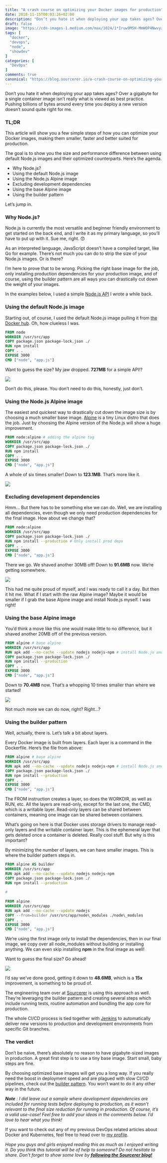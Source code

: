 ```yaml
---
title: "A crash course on optimizing your Docker images for production"
date: 2018-11-15T00:03:26+02:00
description: "Don’t you hate it when deploying your app takes ages? Over a gigabyte for a single container image isn’t really what is viewed as best practice."
draft: false
image: "https://cdn-images-1.medium.com/max/1024/1*Iruw9M5H-MmWOP4Nwvyz_w.jpeg"
tags: [
  "docker", 
  "devops", 
  "node", 
  "showdev"
]
categories: [
  "DevOps"
]
comments: true
canonical: "https://blog.sourcerer.io/a-crash-course-on-optimizing-your-docker-images-for-production-46f175fdffa8"
---
```


Don’t you hate it when deploying your app takes ages? Over a gigabyte for a single container image isn’t really what is viewed as best practice. Pushing billions of bytes around every time you deploy a new version doesn’t sound quite right for me.

### TL;DR

This article will show you a few simple steps of how you can optimize your Docker images, making them smaller, faster and better suited for production.

The goal is to show you the size and performance difference between using default Node.js images and their optimized counterparts. Here’s the agenda.

- Why Node.js?
- Using the default Node.js image
- Using the Node.js Alpine image
- Excluding development dependencies
- Using the base Alpine image
- Using the builder pattern

Let’s jump in.

### Why Node.js?

Node.js is currently the most versatile and beginner friendly environment to get started on the back end, and I write it as my primary language, so you’ll have to put up with it. Sue me, right. 😙

As an interpreted language, JavaScript doesn’t have a compiled target, like Go for example. There’s not much you can do to strip the size of your Node.js images. Or is there?

I’m here to prove that to be wrong. Picking the right base image for the job, only installing production dependencies for your production image, and of course, using the builder pattern are all ways you can drastically cut down the weight of your images.

In the examples below, I used a simple [Node.js API](https://github.com/adnanrahic/boilerplate-api) I wrote a while back.

### Using the default Node.js image

Starting out, of course, I used the default Node.js image pulling it from [the Docker hub](https://hub.docker.com/). Oh, how clueless I was.

```dockerfile
FROM node
WORKDIR /usr/src/app
COPY package.json package-lock.json ./
RUN npm install
COPY . .
EXPOSE 3000
CMD ["node", "app.js"]
```

Want to guess the size? My jaw dropped. **727MB** for a simple API!?

![](https://cdn-images-1.medium.com/max/1024/1*3Gvi08t7bP-agD26yk2VLQ.png)

Don’t do this, please. You don’t need to do this, honestly, just don’t.

### Using the Node.js Alpine image

The easiest and quickest way to drastically cut down the image size is by choosing a much smaller base image. [Alpine](https://alpinelinux.org/) is a tiny Linux distro that does the job. Just by choosing the Alpine version of the Node.js will show a huge improvement.

```dockerfile
FROM node:alpine # adding the alpine tag
WORKDIR /usr/src/app
COPY package.json package-lock.json ./
RUN npm install
COPY . .
EXPOSE 3000
CMD ["node", "app.js"]
```

A whole of six times smaller! Down to **123.1MB**. That’s more like it.

![](https://cdn-images-1.medium.com/max/1024/1*hLJYuKXsRHMdCtKUhk14nA.png)

### Excluding development dependencies

Hmm… But there has to be something else we can do. Well, we are installing all dependencies, even though we only need production dependencies for the final image. How about we change that?

```dockerfile
FROM node:alpine
WORKDIR /usr/src/app
COPY package.json package-lock.json ./
RUN npm install --production # Only install prod deps
COPY . .
EXPOSE 3000
CMD ["node", "app.js"]
```

There we go. We shaved another 30MB off! Down to **91.6MB** now. We’re getting somewhere.

![](https://cdn-images-1.medium.com/max/1024/1*SktWUx5Y1y8O4PirwqSvFw.png)

This had me quite proud of myself, and I was ready to call it a day. But then it hit me. What if I start with the raw Alpine image? Maybe it would be smaller if I grab the base Alpine image and install Node.js myself. I was right!

### Using the base Alpine image

You’d think a move like this one would make little to no difference, but it shaved another 20MB off of the previous version.

```dockerfile
FROM alpine # base alpine
WORKDIR /usr/src/app
RUN apk add --no-cache --update nodejs nodejs-npm # install Node.js and npm
COPY package.json package-lock.json ./
RUN npm install --production
COPY . .
EXPOSE 3000
CMD ["node", "app.js"]
```

Down to **70.4MB** now. That’s a whopping 10 times smaller than where we started!

![](https://cdn-images-1.medium.com/max/1024/1*31zcUa1Qi34tnV-_3OMTVQ.png)

Not much more we can do now, right? Right…?

### Using the builder pattern

Well, actually, there is. Let’s talk a bit about layers.

Every Docker image is built from layers. Each layer is a command in the Dockerfile. Here’s the file from above:

```dockerfile
FROM alpine # base alpine
WORKDIR /usr/src/app
RUN apk add --no-cache --update nodejs nodejs-npm # install Node.js and npm
COPY package.json package-lock.json ./
RUN npm install --production
COPY . .
EXPOSE 3000
CMD ["node", "app.js"]
```

The FROM instruction creates a layer, so does the WORKDIR, as well as RUN, etc. All the layers are read-only, except for the last one, the CMD, which is a writable layer. Read-only layers can be shared between containers, meaning one image can be shared between containers.

What’s going on here is that Docker uses storage drivers to manage read-only layers and the writable container layer. This is the ephemeral layer that gets deleted once a container is deleted. Really cool stuff. But why is this important?

By minimizing the number of layers, we can have smaller images. This is where the builder pattern steps in.

```dockerfile
FROM alpine AS builder
WORKDIR /usr/src/app
RUN apk add --no-cache --update nodejs nodejs-npm
COPY package.json package-lock.json ./
RUN npm install --production
​
#
​
FROM alpine
WORKDIR /usr/src/app
RUN apk add --no-cache --update nodejs
COPY --from=builder /usr/src/app/node\_modules ./node\_modules
COPY . .
EXPOSE 3000
CMD ["node", "app.js"]
```

We’re using the first image only to install the dependencies, then in our final image, we copy over all node\_modules without building or installing anything. We can even skip installing **npm** in the final image as well!

Want to guess the final size? Go ahead!

![](https://cdn-images-1.medium.com/max/1024/1*W-3Dyv-HSeBvZVoXfoySFw.png)

I’d say we’ve done good, getting it down to **48.6MB**, which is a **15x** improvement, is something to be proud of.

The engineering team over at [Sourcerer](https://sourcerer.io/) is using this approach as well. They’re leveraging the builder pattern and creating several steps which include running tests, routine automation and bundling the app core for production.

The whole CI/CD process is tied together with [Jenkins](https://jenkins.io/) to automatically deliver new versions to production and development environments from specific Git branches.

### The verdict

Don’t be naive, there’s absolutely no reason to have gigabyte-sized images in production. A great first step is to use a tiny base image. Start small, baby steps are fine.

By choosing optimized base images will get you a long way. If you really need the boost in deployment speed and are plagued with slow CI/CD pipelines, check out the [builder pattern](https://docs.docker.com/develop/develop-images/multistage-build/). You won’t want to do it any other way in the future.

**_Note_** _: I did leave out a sample where development dependencies are included for running tests before deploying to production, as it wasn’t relevant to the final size reduction for running in production. Of course, it’s a valid use-case! Feel free to add your ideas in the comments below. I’d love to hear what you think!_

If you want to check out any of my previous DevOps related articles about Docker and Kubernetes, feel free to head over to [my profile](https://dev.to/adnanrahic).

_Hope you guys and girls enjoyed reading this as much as I enjoyed writing it. Do you think this tutorial will be of help to someone? Do not hesitate to share. Don’t forget to show some love by_ [**_following the Sourcerer blog!_**](https://blog.sourcerer.io)
